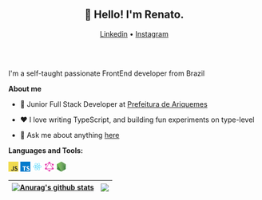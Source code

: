 <h2 align="center">👋 Hello! I'm Renato.</h2>
<p align="center">
  <a href="https://www.linkedin.com/in/renatodaltiba/">Linkedin</a> •
  <a href="https://www.instagram.com/renatodaltiba/">Instagram</a>
</p>
<br />

<br />

I'm a self-taught passionate FrontEnd developer from Brazil

**About me**

- 💼 Junior Full Stack Developer at [Prefeitura de Ariquemes](ariquemes.ro.gov.br)

- ❤️ I love writing TypeScript, and building fun experiments on type-level

- 💬 Ask me about anything [here](https://github.com/renatodaltiba/renatodaltiba/issues)

**Languages and Tools:**

<code><img height="20" src="https://raw.githubusercontent.com/github/explore/80688e429a7d4ef2fca1e82350fe8e3517d3494d/topics/javascript/javascript.png"></code>
<code><img height="20" src="https://raw.githubusercontent.com/github/explore/80688e429a7d4ef2fca1e82350fe8e3517d3494d/topics/typescript/typescript.png"></code>
<code><img height="20" src="https://raw.githubusercontent.com/github/explore/80688e429a7d4ef2fca1e82350fe8e3517d3494d/topics/react/react.png"></code>
<code><img height="20" src="https://raw.githubusercontent.com/github/explore/5c058a388828bb5fde0bcafd4bc867b5bb3f26f3/topics/graphql/graphql.png"></code>
<code><img height="20" src="https://raw.githubusercontent.com/github/explore/80688e429a7d4ef2fca1e82350fe8e3517d3494d/topics/nodejs/nodejs.png"></code>

| <a href="https://github-readme-stats.vercel.app/api?username=renatodaltiba"><img align="center" src="https://github-readme-stats.vercel.app/api?username=renatodaltiba&show_icons=true&include_all_commits=true&theme=buefy&hide_border=true" alt="Anurag's github stats" /></a> | <a href="https://github-readme-stats.vercel.app/api?username=renatodaltiba"><img align="center" src="https://github-readme-stats.vercel.app/api/top-langs/?username=renatodaltiba&layout=compact&theme=buefy&hide_border=true" /></a> |
| ------------------------------------------------------------------------------------------------------------------------------------------------------------------------------------------------------------------------------------------------------------------- | ------------------------------------------------------------------------------------------------------------------------------------------------------------------------------------------------------------------------ |

<br />
<br />
